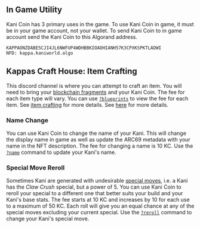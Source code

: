 
## In Game Utility
Kani Coin has 3 primary uses in the game. To use Kani Coin in game, it must be
in your game account, not your wallet. To send Kani Coin to in game account
send the Kani Coin to this Algorand address.
```
KAPPAONZDABE5CJI4JL6NWFUP4WDHBBKIOAOHIANH57K3CPXKSPKTLADWI
NFD: kappa.kaniworld.algo
```

## Kappas Craft House: Item Crafting
This discord channel is where you can attempt to craft an item. You will need to
bring your [blockchain fragments](/glossary/#blockchain-fragment) and your Kani
Coin.  The fee for each item type will vary. You can use [`?blueprints`](/docs/commands/#blueprints) to view the
fee for each item. See [item crafting](/docs/gameplay/items) for more details.
See [here](/docs/gameplay/items#item-crafting) for more details.


### Name Change
You can use Kani Coin to change the name of your Kani. This will change the
display name in game as well as update the ARC69 metadata with your name in the
NFT description. The fee for changing a name is 10 KC. Use the
[`?name`](/docs/commands/#name) command to update your Kani's name.

### Special Move Reroll
Sometimes Kani are generated with undesirable
[special moves](/glossary/#special-move), i.e. a Kani has the *Claw Crush*
special, but a power of 5. You can use Kani Coin to reroll your special to a
different one that better suits your build and your Kani's base stats. The fee
starts at 10 KC and increases by 10 for each use to a maximum of 50 KC. Each
roll will give you an equal chance at any of the special moves excluding your
current special. Use the [`?reroll`](/docs/commands/#reroll) command to change
your Kani's special move.



